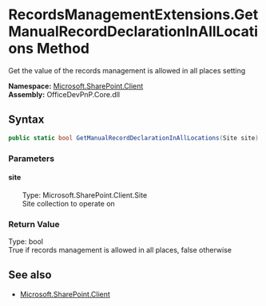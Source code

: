 # RecordsManagementExtensions.GetManualRecordDeclarationInAllLocations Method  
Get the value of the records management is allowed in all places setting  

**Namespace:** [Microsoft.SharePoint.Client](Microsoft.SharePoint.Client.md)  
**Assembly:** OfficeDevPnP.Core.dll  
## Syntax
```C#
public static bool GetManualRecordDeclarationInAllLocations(Site site)
```
### Parameters
#### site  
&emsp;&emsp;Type: Microsoft.SharePoint.Client.Site  
&emsp;&emsp;Site collection to operate on  

### Return Value
Type: bool  
True if records management is allowed in all places, false otherwise

## See also
- [Microsoft.SharePoint.Client](Microsoft.SharePoint.Client.md)
